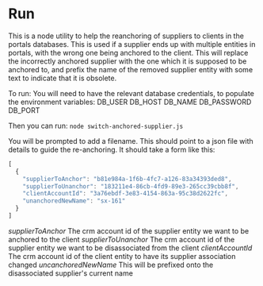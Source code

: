 # Run 
This is a node utility to help the reanchoring of suppliers to clients in the portals databases.
This is used if a supplier ends up with multiple entities in portals, with the wrong one being anchored to the client.
This will replace the incorrectly anchored supplier with the one which it is supposed to be anchored to, and prefix the name 
of the removed supplier entity with some text to indicate that it is obsolete.

To run:
You will need to have the relevant database credentials, to populate the environment variables:
DB_USER
DB_HOST
DB_NAME
DB_PASSWORD
DB_PORT

Then you can run: `node switch-anchored-supplier.js`

You will be prompted to add a filename. This should point to a json file with details to guide the re-anchoring. It should take a form like this:

```js
[
  {
    "supplierToAnchor": "b81e984a-1f6b-4fc7-a126-83a34393ded8",
    "supplierToUnanchor": "183211e4-86cb-4fd9-89e3-265cc39cbb8f",
    "clientAccountId": "3a76ebdf-3e83-4154-863a-95c38d2622fc",
    "unanchoredNewName": "sx-161"
  }
]

```

*supplierToAnchor* The crm account id of the supplier entity we want to be anchored to the client
*supplierToUnanchor* The crm account id of the supplier entity we want to be disassociated from the client
*clientAccountId* The crm account id of the client entity to have its supplier association changed
*uncanchoredNewName* This will be prefixed onto the disassociated supplier's current name
